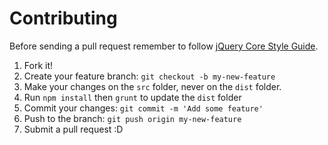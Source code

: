 # Contributing

Before sending a pull request remember to follow [jQuery Core Style Guide](http://contribute.jquery.org/style-guide/js/).

1. Fork it!
2. Create your feature branch: `git checkout -b my-new-feature`
3. Make your changes on the `src` folder, never on the `dist` folder.
4. Run `npm install` then `grunt` to update the `dist` folder
5. Commit your changes: `git commit -m 'Add some feature'`
6. Push to the branch: `git push origin my-new-feature`
7. Submit a pull request :D